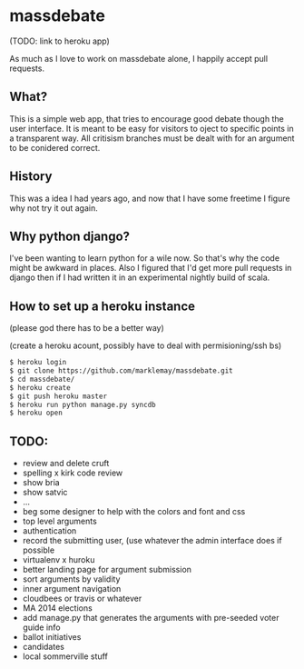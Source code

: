 massdebate
==========

(TODO: link to heroku app)

As much as I love to work on massdebate alone, I happily accept pull requests.

What?
-----
This is a simple web app, that tries to encourage good debate though the user interface.  It is meant to be easy for visitors to oject to specific points in a transparent way. All critisism branches must be dealt with for an argument to be conidered correct.

History
-------
This was a idea I had years ago, and now that I have some freetime I figure why not try it out again.

Why python django?
------------------
I've been wanting to learn python for a wile now.  So that's why the code might be awkward in places.  Also I figured that I'd get more pull requests in django then if I had written it in an experimental nightly build of scala.

How to set up a heroku instance
-------------------------------
(please god there has to be a better way)

(create a heroku acount, possibly have to deal with permisioning/ssh bs)

```bash
$ heroku login
$ git clone https://github.com/marklemay/massdebate.git
$ cd massdebate/
$ heroku create
$ git push heroku master
$ heroku run python manage.py syncdb
$ heroku open
```

TODO:
-----
 - review and delete cruft
  - spelling
  x kirk code review
  - show bria
  - show satvic
  - ...
  - beg some designer to help with the colors and font and css
 - top level arguments
 - authentication
 - record the submitting user, (use whatever the admin interface does if possible
 - virtualenv
 x huroku
 - better landing page for argument submission
 - sort arguments by validity
 - inner argument navigation
 - cloudbees or travis or whatever
- MA 2014 elections
 - add manage.py that generates the arguments with pre-seeded voter guide info
 - ballot initiatives
 - candidates
 - local sommerville stuff

